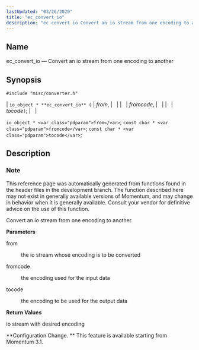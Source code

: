 ```yaml
---
lastUpdated: "03/26/2020"
title: "ec_convert_io"
description: "ec convert io Convert an io stream from one encoding to another io object ec convert io from fromcode tocode io object from const char fromcode const char tocode This reference page was automatically generated from functions found in the header files in the development branch The function described here..."
---
```


<a name="apis.ec_convert_io"></a> 
## Name

ec_convert_io — Convert an io stream from one encoding to another

## Synopsis

`#include "misc/converter.h"`

| `io_object * **ec_convert_io** (` | <var class="pdparam">from</var>, |   |
|   | <var class="pdparam">fromcode</var>, |   |
|   | <var class="pdparam">tocode</var>`)`; |   |

`io_object * <var class="pdparam">from</var>`;
`const char * <var class="pdparam">fromcode</var>`;
`const char * <var class="pdparam">tocode</var>`;<a name="idp47613504"></a> 
## Description

### Note

This reference page was automatically generated from functions found in the header files in the development branch. The function described here may not exist in generally available versions of Momentum, and may change in behavior when it is generally available. Consult your vendor for definitive advice on the use of this function.

Convert an io stream from one encoding to another.

**<a name="idp47616384"></a> Parameters**

<dl class="variablelist">

<dt>from</dt>

<dd>

the io stream whose encoding is to be converted

</dd>

<dt>fromcode</dt>

<dd>

the encoding used for the input data

</dd>

<dt>tocode</dt>

<dd>

the encoding to be used for the output data

</dd>

</dl>

**<a name="idp47622848"></a> Return Values**

io stream with desired encoding

**Configuration Change. ** This feature is available starting from Momentum 3.1.